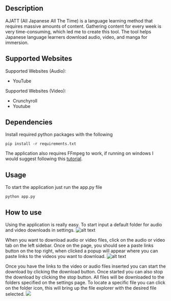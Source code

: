 ## Description
AJATT (All Japanese All The Time) is a language learning method that requires massive amounts of content. Gathering content for every week is very time-consuming, which led me to create this tool. The tool helps Japanese language learners download audio, video, and manga for immersion.

## Supported Websites
Supported Websites (Audio):
- YouTube

Supported Websites (Video):
- Crunchyroll
- Youtube

## Dependencies
Install required python packages with the following
```
pip install -r requirements.txt
```
The application also requires FFmpeg to work, if running on windows I would suggest following this [tutorial](https://www.youtube.com/watch?v=SW-iKrT_nJs).
## Usage
To start the application just run the app.py file
```
python app.py
```


## How to use
Using the application is really easy. To start input a default folder for audio and video downloads in settings.
![alt text](https://i.ibb.co/WP8jR7d/settings.jpg)

When you want to download audio or video files, click on the audio or video tab on the left sidebar. Once on the page, you should see a paste links button on the top right, when clicked a popup will appear where you can paste links to the videos you want to download.
![alt text](https://i.ibb.co/RSTHKKq/main.jpg)

Once you have the links to the video or audio files inserted you can start the download by clicking the download button. Once started you can also stop the download by clicking the stop button. All files will be downloaded to the folders specified on the settings page. To locate a specific file you can click on the folder icon, this will bring up the file explorer with the desired file selected.
![](https://i.ibb.co/rwWnLrk/video-downloading.jpg)
